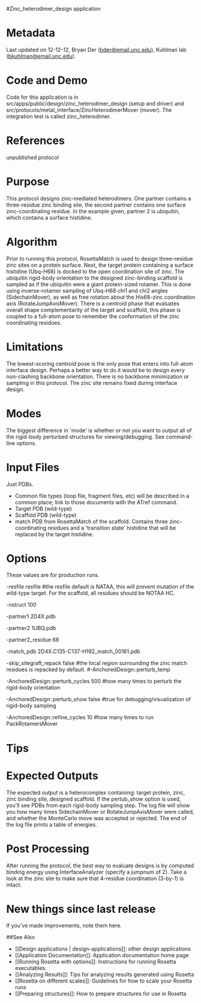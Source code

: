 #Zinc\_heterodimer\_design application

Metadata
========

Last updated on 12-12-12, Bryan Der (bder@email.unc.edu), Kuhlman lab (bkuhlman@email.unc.edu).

Code and Demo
=============

Code for this application is in src/apps/public/design/zinc\_heterodimer\_design (setup and driver) and src/protocols/metal\_interface/ZincHeterodimerMover (mover). The integration test is called zinc\_heterodimer.

References
==========

unpublished protocol

Purpose
===========================================

This protocol designs zinc-mediated heterodimers. One partner contains a three-residue zinc binding site, the second partner contains one surface zinc-coordinating residue. In the example given, partner 2 is ubiquitin, which contains a surface histidine.

Algorithm
=========

Prior to running this protocol, RosettaMatch is used to design three-residue zinc sites on a protein surface. Next, the target protein containing a surface histidine (Ubq-H68) is docked to the open coordination site of zinc. The ubiquitin rigid-body orientation to the designed zinc-binding scaffold is sampled as if the ubiquitin were a giant protein-sized rotamer. This is done using inverse-rotamer sampling of Ubq-H68 chi1 and chi2 angles (SidechainMover), as well as free rotation about the His68-zinc coordination axis (RotateJumpAxisMover). There is a centroid phase that evaluates overall shape complementarity of the target and scaffold, this phase is coupled to a full-atom pose to remember the conformation of the zinc coordinating residues.

Limitations
===========

The lowest-scoring centroid pose is the only pose that enters into full-atom interface design. Perhaps a better way to do it would be to design every non-clashing backbone orientation. There is no backbone minimization or sampling in this protocol. The zinc site remains fixed during interface design.

Modes
=====

The biggest difference in 'mode' is whether or not you want to output all of the rigid-body perturbed structures for viewing/debugging. See command-line options.

Input Files
===========

Just PDBs.

-   Common file types (loop file, fragment files, etc) will be described in a common place; link to those documents with the ATref command.
-   Target PDB (wild-type)
-   Scaffold PDB (wild-type)
-   match PDB from RosettaMatch of the scaffold. Contains three zinc-coordinating residues and a 'transition state' histidine that will be replaced by the target histidine.

Options
=======

These values are for production runs.

-resfile resfile \#the resfile default is NATAA, this will prevent mutation of the wild-type target. For the scaffold, all residues should be NOTAA HC. 

-nstruct 100 

-partner1 2D4X.pdb 

-partner2 1UBQ.pdb 

-partner2\_residue 68 

-match\_pdb 2D4X.C135-C137-H192\_match\_00161.pdb 

-skip\_sitegraft\_repack false \#the local region surrounding the zinc match residues is repacked by default. \#-AnchoredDesign::perturb\_temp 

-AnchoredDesign::perturb\_cycles 500 \#how many times to perturb the rigid-body orientation 

-AnchoredDesign::perturb\_show false \#true for debugging/visualization of rigid-body sampling 

-AnchoredDesign::refine\_cycles 10 \#how many times to run PackRotamersMover

Tips
====

Expected Outputs
================

The expected output is a heterocomplex containing: target protein, zinc, zinc binding site, designed scaffold. If the pertub\_show option is used, you'll see PDBs from each rigid-body sampling step. The log file will show you how many times SidechainMover or RotateJumpAxisMover were called, and whether the MonteCarlo move was accepted or rejected. The end of the log file prints a table of energies.

Post Processing
===============

After running the protocol, the best way to evaluate designs is by computed binding energy using InterfaceAnalyzer (specify a jumpnum of 2). Take a look at the zinc site to make sure that 4-residue coordination (3-by-1) is intact.

New things since last release
=============================

If you've made improvements, note them here.

##See Also

* [[Design applications | design-applications]]: other design applications
* [[Application Documentation]]: Application documentation home page
* [[Running Rosetta with options]]: Instructions for running Rosetta executables.
* [[Analyzing Results]]: Tips for analyzing results generated using Rosetta
* [[Rosetta on different scales]]: Guidelines for how to scale your Rosetta runs
* [[Preparing structures]]: How to prepare structures for use in Rosetta
